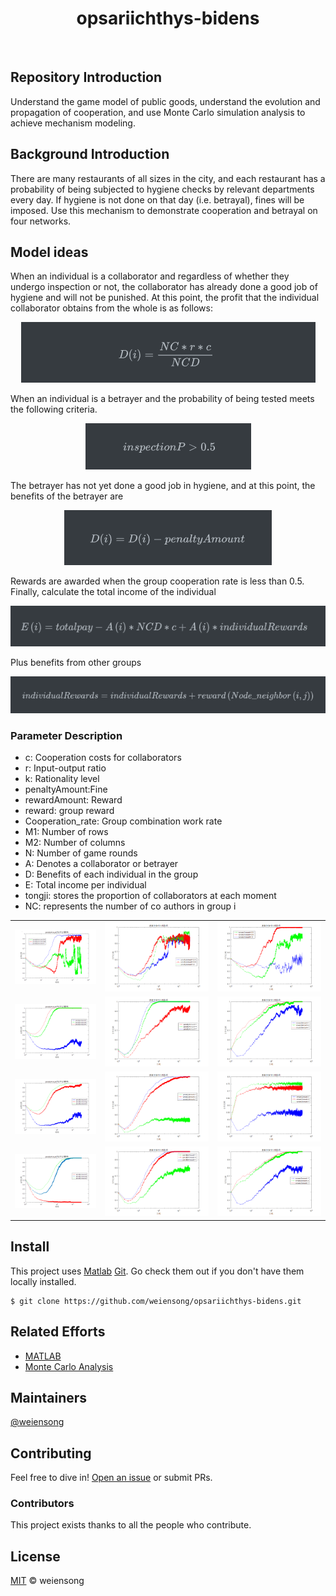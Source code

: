 <h1 align="center">opsariichthys-bidens</h1>

<p align="center">
<img src="https://img.shields.io/badge/matlab-green" alt=""> <img src="https://img.shields.io/badge/license_-GPL3.0-green" alt="">
</p>

## Repository Introduction

Understand the game model of public goods, understand the evolution and propagation of cooperation, and use Monte Carlo simulation analysis to achieve mechanism modeling.

## Background Introduction

There are many restaurants of all sizes in the city, and each restaurant has a probability of being subjected to hygiene checks by relevant departments every day. If hygiene is not done on that day (i.e. betrayal), fines will be imposed. Use this mechanism to demonstrate cooperation and betrayal on four networks.

## Model ideas

When an individual is a collaborator and regardless of whether they undergo inspection or not, the collaborator has already done a good job of hygiene and will not be punished. At this point, the profit that the individual collaborator obtains from the whole is as follows:  
<p align="center">
    <img src=.img/img1_.png alt="">
</p>

When an individual is a betrayer and the probability of being tested meets the following criteria.
<p align="center">
    <img src=.img/img2_.png alt="">
</p>

The betrayer has not yet done a good job in hygiene, and at this point, the benefits of the betrayer are
<p align="center">
    <img src=.img/img3_.png alt="">
</p>

Rewards are awarded when the group cooperation rate is less than 0.5. Finally, calculate the total income of the individual
<p align="center">
    <img src=.img/img4_.png alt="">
</p>

Plus benefits from other groups
<p align="center">
    <img src=.img/img5_.png alt="">
</p>

### Parameter Description  
- c: Cooperation costs for collaborators  
- r: Input-output ratio
- k: Rationality level
- penaltyAmount:Fine
- rewardAmount: Reward
- reward: group reward
- Cooperation_rate: Group combination work rate
- M1: Number of rows
- M2: Number of columns
- N: Number of game rounds
- A: Denotes a collaborator or betrayer
- D: Benefits of each individual in the group
- E: Total income per individual
- tongji: stores the proportion of collaborators at each moment
- NC: represents the number of co authors in group i

<table>
    <tr>
        <td><img src=.img/BAnetwork.png alt=""></td>
        <td><img src=.img/BAnetworkpenaltyAmount.png alt=""></td>
        <td><img src=.img/BAnetworkrewardAmount.png alt=""></td>
    </tr>
    <tr>
        <td><img src=.img/randomnetwork.png alt=""></td>
        <td><img src=.img/randomnetworkpenaltyAmount.png alt=""></td>
        <td><img src=.img/randomnetworkrewardAmount.png alt=""></td>
    </tr>
    <tr>
        <td><img src=.img/rulenetwork.png alt=""></td>
        <td><img src=.img/rulenetworkpenaltyAmount.png alt=""></td>
        <td><img src=.img/rulenetworkrewardAmount.png alt=""></td>
    </tr>
    <tr>
        <td><img src=.img/smallworldnetwork.png alt=""></td>
        <td><img src=.img/smallworldnetworkpenaltyAmount.png alt=""></td>
        <td><img src=.img/smallworldnetworkrewardAmount=7.png alt=""></td>
    </tr>
    
</table>

## Install

This project uses [Matlab](https://www.mathworks.com/products/matlab.html) [Git](https://git-scm.com/). Go check them out if you don't have them locally installed.

```shell
$ git clone https://github.com/weiensong/opsariichthys-bidens.git
```



## Related Efforts

- [MATLAB](https://www.mathworks.com/products/matlab.html)
- [Monte Carlo Analysis](https://www.investopedia.com/terms/m/montecarlosimulation.asp)



## Maintainers

[@weiensong](https://github.com/weiensong)



## Contributing


Feel free to dive in! [Open an issue](https://github.com/weiensong/opsariichthys-bidens/issues) or submit PRs.



### Contributors

This project exists thanks to all the people who contribute.



## License

[MIT](https://github.com/weiensong/opsariichthys-bidens/blob/master/LICENSE) © weiensong

